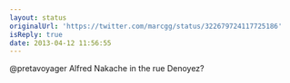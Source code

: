 ```yaml
---
layout: status
originalUrl: 'https://twitter.com/marcgg/status/322679724117725186'
isReply: true
date: 2013-04-12 11:56:55
---
```


@pretavoyager Alfred Nakache in the rue Denoyez?
